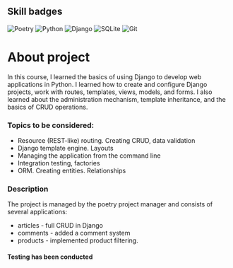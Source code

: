 ## Skill badges
![Poetry](https://img.shields.io/badge/Poetry-%233B82F6.svg?style=for-the-badge&logo=poetry&logoColor=0B3D8D)
![Python](https://img.shields.io/badge/python-3670A0?style=for-the-badge&logo=python&logoColor=ffdd54)
![Django](https://img.shields.io/badge/django-%23092E20.svg?style=for-the-badge&logo=django&logoColor=white)
![SQLite](https://img.shields.io/badge/sqlite-%2307405e.svg?style=for-the-badge&logo=sqlite&logoColor=white)
![Git](https://img.shields.io/badge/git-%23F05033.svg?style=for-the-badge&logo=git&logoColor=white)
# About project
In this course, I learned the basics of using Django to develop web applications in Python. I learned how to create and configure Django projects, work with routes, templates, views, models, and forms. I also learned about the administration mechanism, template inheritance, and the basics of CRUD operations.
### Topics to be considered:
* Resource (REST-like) routing. Creating CRUD, data validation
* Django template engine. Layouts
* Managing the application from the command line
* Integration testing, factories
* ORM. Creating entities. Relationships
### Description
The project is managed by the poetry project manager and consists of several applications: 
* articles - full CRUD in Django
* comments - added a comment system
* products - implemented product filtering.
#### Testing has been conducted
